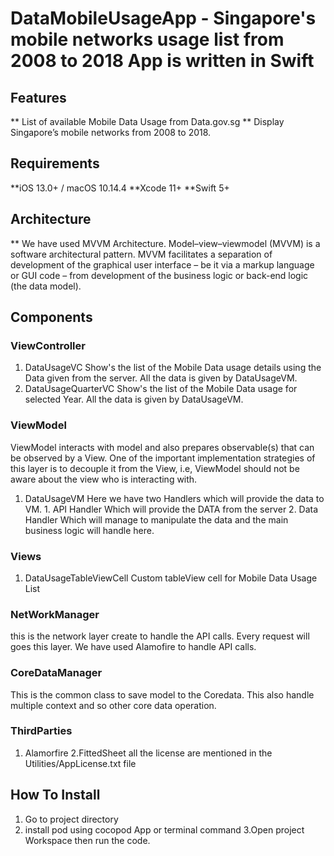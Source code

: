 #  DataMobileUsageApp -  Singapore's mobile networks usage list from 2008 to 2018 App is written in Swift

## Features
** List of available Mobile Data Usage from Data.gov.sg
** Display Singapore’s mobile networks from 2008 to 2018.

## Requirements

**iOS 13.0+ / macOS 10.14.4
**Xcode 11+
**Swift 5+

 ## Architecture
 
 ** We have used MVVM Architecture. Model–view–viewmodel (MVVM) is a software architectural pattern. MVVM facilitates a separation of development of the graphical user interface – be it via a markup language or GUI code – from development of the business logic or back-end logic (the data model).

## Components
### ViewController
1. DataUsageVC 
   Show's the list of the Mobile Data usage details using the Data given from the server. All the data is given by DataUsageVM.
2. DataUsageQuarterVC 
   Show's the list of the Mobile Data usage for selected Year. All the data is given by DataUsageVM.
### ViewModel
ViewModel interacts with model and also prepares observable(s) that can be observed by a View. One of the important implementation strategies of this layer is to decouple it from the View, i.e, ViewModel should not be aware about the view who is interacting with.
1. DataUsageVM
       Here we have two Handlers which will provide the data to VM. 
       1. API Handler
           Which will provide the DATA from the server
       2. Data Handler
           Which will manage to manipulate the data and the main business logic will handle here.

### Views
 
1. DataUsageTableViewCell
     Custom tableView cell for Mobile Data Usage List
### NetWorkManager
this is the network layer create to handle the API calls. Every request will goes this layer. We have used Alamofire to handle API calls.
### CoreDataManager
This is the common class to save model to the Coredata. This also handle multiple context and so other core data operation.

### ThirdParties
1. Alamorfire
2.FittedSheet
all the license are mentioned in the Utilities/AppLicense.txt file

   
     

## How To Install
1. Go to project directory
2. install pod using cocopod App or terminal command
3.Open project Workspace then run the code.
